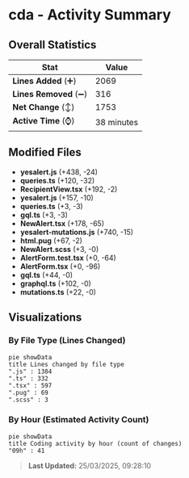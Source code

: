 # cda - Activity Summary 

## Overall Statistics

| Stat                   | Value                                                             |
| ---------------------- | ----------------------------------------------------------------- |
| **Lines Added** (➕)   | 2069                                          |
| **Lines Removed** (➖) | 316                                        |
| **Net Change** (↕)    | 1753                |
| **Active Time** (⌚)   | 38 minutes |


## Modified Files
- **yesalert.js** (+438, -24)
- **queries.ts** (+120, -32)
- **RecipientView.tsx** (+192, -2)
- **yesalert.js** (+157, -10)
- **queries.ts** (+3, -3)
- **gql.ts** (+3, -3)
- **NewAlert.tsx** (+178, -65)
- **yesalert-mutations.js** (+740, -15)
- **html.pug** (+67, -2)
- **NewAlert.scss** (+3, -0)
- **AlertForm.test.tsx** (+0, -64)
- **AlertForm.tsx** (+0, -96)
- **gql.ts** (+44, -0)
- **graphql.ts** (+102, -0)
- **mutations.ts** (+22, -0)

## Visualizations

### By File Type (Lines Changed)

```mermaid
pie showData
title Lines changed by file type
".js" : 1384
".ts" : 332
".tsx" : 597
".pug" : 69
".scss" : 3
```

### By Hour (Estimated Activity Count)

```mermaid
pie showData
title Coding activity by hour (count of changes)
"09h" : 41
```


> **Last Updated:** 25/03/2025, 09:28:10